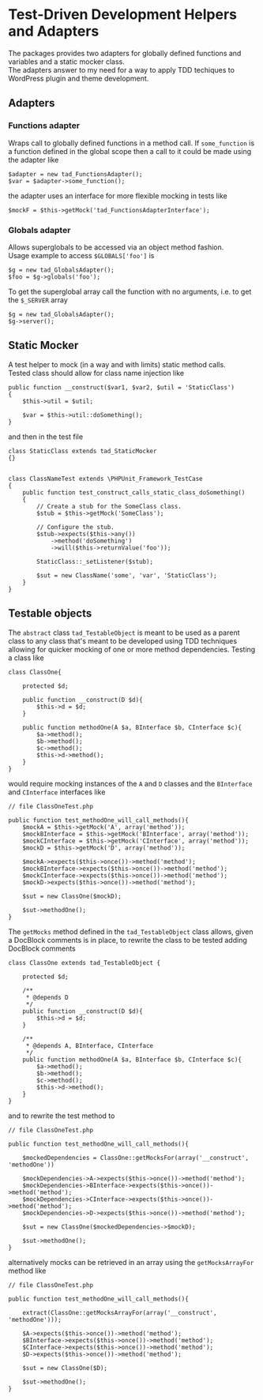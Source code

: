 # Test-Driven Development Helpers and Adapters

The packages provides two adapters for globally defined functions and variables and a static mocker class.  
The adapters answer to my need for a way to apply TDD techiques to WordPress plugin and theme development. 

## Adapters

### Functions adapter
Wraps call to globally defined functions in a method call. If <code>some_function</code> is a function defined in the global scope then a call to it could be made using the adapter like

    $adapter = new tad_FunctionsAdapter();
    $var = $adapter->some_function();

the adapter uses an interface for more flexible mocking in tests like

    $mockF = $this->getMock('tad_FunctionsAdapterInterface');

### Globals adapter
Allows superglobals to be accessed via an object method fashion.  
Usage example to access <code>$GLOBALS['foo']</code> is

    $g = new tad_GlobalsAdapter();
    $foo = $g->globals('foo');

To get the superglobal array call the function with no arguments, i.e.
to get the <code>$_SERVER</code> array

    $g = new tad_GlobalsAdapter();
    $g->server();

## Static Mocker
A test helper to mock (in a way and with limits) static method calls.  
Tested class should allow for class name injection like

    public function __construct($var1, $var2, $util = 'StaticClass')
    {
        $this->util = $util;

        $var = $this->util::doSomething();
    }

and then in the test file

    class StaticClass extends tad_StaticMocker
    {}


    class ClassNameTest extends \PHPUnit_Framework_TestCase
    {
        public function test_construct_calls_static_class_doSomething()
        {
            // Create a stub for the SomeClass class.
            $stub = $this->getMock('SomeClass');

            // Configure the stub.
            $stub->expects($this->any())
                ->method('doSomething')
                ->will($this->returnValue('foo'));

            StaticClass::_setListener($stub);

            $sut = new ClassName('some', 'var', 'StaticClass');
        }
    }

## Testable objects
The <code>abstract</code> class <code>tad_TestableObject</code> is meant to be used as a parent class to any class that's meant to be developed using TDD techniques allowing for quicker mocking of one or more method dependencies. Testing a class like

    class ClassOne{

        protected $d;

        public function __construct(D $d){
            $this->d = $d;
        }

        public function methodOne(A $a, BInterface $b, CInterface $c){
            $a->method();
            $b->method();
            $c->method();
            $this->d->method();
        }
    }

would require mocking instances of the <code>A</code> and <code>D</code> classes and the <code>BInterface</code> and <code>CInterface</code> interfaces like

    // file ClassOneTest.php

    public function test_methodOne_will_call_methods(){
        $mockA = $this->getMock('A', array('method'));
        $mockBInterface = $this->getMock('BInterface', array('method'));
        $mockCInterface = $this->getMock('CInterface', array('method'));
        $mockD = $this->getMock('D', array('method'));
     
        $mockA->expects($this->once())->method('method');
        $mockBInterface->expects($this->once())->method('method');
        $mockCInterface->expects($this->once())->method('method');
        $mockD->expects($this->once())->method('method');

        $sut = new ClassOne($mockD);

        $sut->methodOne();
    }

The <code>getMocks</code> method defined in the <code>tad_TestableObject</code> class allows, given a DocBlock comments is in place, to rewrite the class to be tested adding DocBlock comments

    class ClassOne extends tad_TestableObject {

        protected $d;
    
        /**
         * @depends D
         */
        public function __construct(D $d){
            $this->d = $d;
        }

        /**
         * @depends A, BInterface, CInterface
         */
        public function methodOne(A $a, BInterface $b, CInterface $c){
            $a->method();
            $b->method();
            $c->method();
            $this->d->method();
        }
    }

and to rewrite the test method to

    // file ClassOneTest.php

    public function test_methodOne_will_call_methods(){

        $mockedDependencies = ClassOne::getMocksFor(array('__construct', 'methodOne'))     

        $mockDependencies->A->expects($this->once())->method('method');
        $mockDependencies->BInterface->expects($this->once())->method('method');
        $mockDependencies->CInterface->expects($this->once())->method('method');
        $mockDependencies->D->expects($this->once())->method('method');

        $sut = new ClassOne($mockedDependencies->$mockD);

        $sut->methodOne();
    }

alternatively mocks can be retrieved in an array using the <code>getMocksArrayFor</code> method like

    // file ClassOneTest.php

    public function test_methodOne_will_call_methods(){

        extract(ClassOne::getMocksArrayFor(array('__construct', 'methodOne')));

        $A->expects($this->once())->method('method');
        $BInterface->expects($this->once())->method('method');
        $CInterface->expects($this->once())->method('method');
        $D->expects($this->once())->method('method');

        $sut = new ClassOne($D);

        $sut->methodOne();
    }
